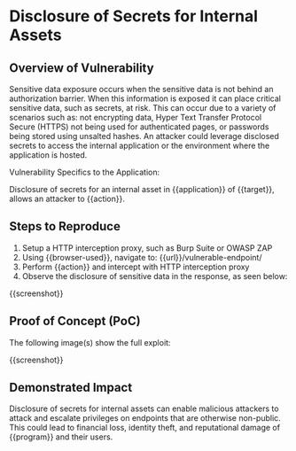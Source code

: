 # Disclosure of Secrets for Internal Assets

## Overview of Vulnerability

Sensitive data exposure occurs when the sensitive data is not behind an authorization barrier. When this information is exposed it can place critical sensitive data, such as secrets, at risk. This can occur due to a variety of scenarios such as: not encrypting data, Hyper Text Transfer Protocol Secure (HTTPS) not being used for authenticated pages, or passwords being stored using unsalted hashes. An attacker could leverage disclosed secrets to access the internal application or the environment where the application is hosted.

Vulnerability Specifics to the Application:

Disclosure of secrets for an internal asset in {{application}} of {{target}}, allows an attacker to {{action}}.

## Steps to Reproduce

<!-- Prerequisites and environment used for testing - fill in as needed

Prerequisites:
-   Example, having access to two different levels of user permissions
-   Example, having HTTP interception proxy (such as Burp Suite or OWASP ZAP) set up with the browser
    
Researcher’s Environment:
-   Browser and version:
-   Operating System and version:
-   Tools used and versions of each: 
-   User Agent: 
-->

1. Setup a HTTP interception proxy, such as Burp Suite or OWASP ZAP
1. Using {{browser-used}}, navigate to: {{url}}/vulnerable-endpoint/
1. Perform {{action}} and intercept with HTTP interception proxy
1. Observe the disclosure of sensitive data in the response, as seen below:

{{screenshot}}

## Proof of Concept (PoC)

The following image(s) show the full exploit:

{{screenshot}}

## Demonstrated Impact

Disclosure of secrets for internal assets can enable malicious attackers to attack and escalate privileges on endpoints that are otherwise non-public. This could lead to financial loss, identity theft, and reputational damage of {{program}} and their users.
